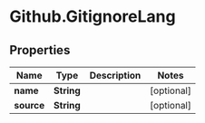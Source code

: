 # Github.GitignoreLang

## Properties

Name | Type | Description | Notes
------------ | ------------- | ------------- | -------------
**name** | **String** |  | [optional] 
**source** | **String** |  | [optional] 


